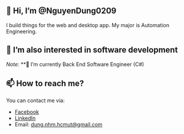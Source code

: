 ## 👋 Hi, I’m @NguyenDung0209
I build things for the web and desktop app. My major is Automation Engineering.

## 👀 I’m also interested in software development
_Note_: **🌱 I’m currently Back End Software Engineer (C#)

## 📫 How to reach me?
You can contact me via:
* [Facebook](https://www.facebook.com/NguyenDung.BKU/)
* [LinkedIn](https://www.linkedin.com/in/dungnguyen0209/)
* Email: dung.nhm.hcmut@gmail.com
